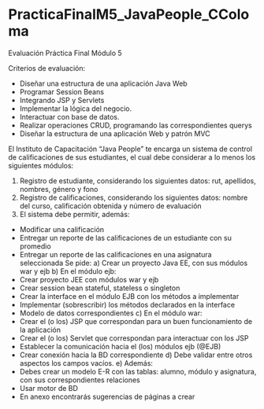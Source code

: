 # PracticaFinalM5_JavaPeople_CColoma
Evaluación Práctica Final Módulo 5

Criterios de evaluación:

  - Diseñar una estructura de una aplicación Java Web
  - Programar Session Beans 
  - Integrando JSP y Servlets
  - Implementar la lógica del negocio.
  - Interactuar con base de datos.
  - Realizar operaciones CRUD, programando las correspondientes querys
  - Diseñar la estructura de una aplicación Web y patrón MVC 

El Instituto de Capacitación “Java People” te encarga un sistema de control de calificaciones de sus estudiantes, el cual debe considerar a lo menos los siguientes módulos:

1)	Registro de estudiante, considerando los siguientes datos: rut, apellidos, nombres, género y fono
2)	Registro de calificaciones, considerando los siguientes datos: nombre del curso, calificación obtenida y número de evaluación
3)	El sistema debe permitir, además:
  - Modificar una calificación 
  - Entregar un reporte de las calificaciones de un estudiante con su promedio
  - Entregar un reporte de las calificaciones en una asignatura seleccionada
Se pide:
a)  Crear un proyecto Java EE, con sus módulos war y ejb
b)  En el módulo ejb:
  - Crear proyecto JEE con módulos war y ejb
  - Crear session bean stateful, stateless o singleton
  - Crear la interface en el módulo EJB con los métodos a implementar
  - Implementar (sobrescribir) los métodos declarados en la interface 
  - Modelo de datos correspondientes
c)  En el módulo war:
  - Crear el (o los) JSP que correspondan para un buen funcionamiento de la aplicación
  - Crear el (o los) Servlet que correspondan para interactuar con los JSP 
  - Establecer la comunicación hacia el (los) módulos ejb (@EJB)
  - Crear conexión hacia la BD correspondiente
d)  Debe validar entre otros aspectos los campos vacíos.
e)  Además:
  - Debes crear un modelo E-R con las tablas: alumno, módulo y asignatura, con sus correspondientes relaciones
  - Usar motor de BD 
  - En anexo encontrarás sugerencias de páginas a crear
